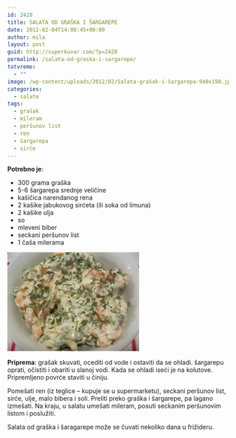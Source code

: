 ```yaml
---
id: 2428
title: SALATA OD GRAŠKA I ŠARGAREPE
date: 2012-02-04T14:08:45+00:00
author: mila
layout: post
guid: http://superkuvar.com/?p=2428
permalink: /salata-od-graska-i-sargarepe/
totvreme:
  - ""
image: /wp-content/uploads/2012/02/Salata-grašak-i-šargarepa-940x198.jpg
categories:
  - salate
tags:
  - grašak
  - mileram
  - peršunov list
  - ren
  - šargarepa
  - sirće
---
```

**Potrebno je**:

  * 300 grama graška
  * 5-6 šargarepa srednje veličine
  * kašičica narendanog rena
  * 2 kašike jabukovog sirćeta (ili soka od limuna)
  * 2 kašike ulja
  * so
  * mleveni biber
  * seckani peršunov list
  * 1 čaša milerama

<img class="alignnone size-medium wp-image-2487" title="Salata grašak i šargarepa" src="/wp-content/uploads/2012/02/Salata-grašak-i-šargarepa-1024x768.jpg" alt="" width="300" height="225" /> 

**Priprema**: grašak skuvati, ocediti od vode i ostaviti da se ohladi. šargarepu oprati, očistiti i obariti u slanoj vodi. Kada se ohladi iseći je na kolutove. Pripremljeno povrće staviti u činiju.

Pomešati ren (iz teglice &#8211; kupuje se u supermarketu), seckani peršunov list, sirće, ulje, malo bibera i soli. Preliti preko graška i šargarepe, pa lagano izmešati. Na kraju, u salatu umešati mileram, posuti seckanim peršunovim listom i poslužiti.

Salata od graška i šaragarepe može se čuvati nekoliko dana u frižideru.